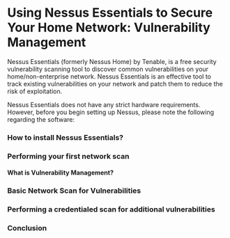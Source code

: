 <h1>Using Nessus Essentials to Secure Your Home Network: Vulnerability Management</h1>
<p>Nessus Essentials (formerly Nessus Home) by Tenable, is a free security vulnerability scanning tool to discover common vulnerabilities on your home/non-enterprise network. Nessus Essentials is an effective tool to track existing vulnerabilities on your network and patch them to reduce the risk of exploitation.</p>

<p>Nessus Essentials does not have any strict hardware requirements. However, before you begin setting up Nessus, please note the following regarding the software:</p>

<h3>How to install Nessus Essentials?</h3>

<h3>Performing your first network scan</h3>


<h4>What is Vulnerability Management?</h4>


<h3>Basic Network Scan for Vulnerabilities</h3>



<h3>Performing a credentialed scan for additional vulnerabilities</h3>


<h3>Conclusion</h3>
